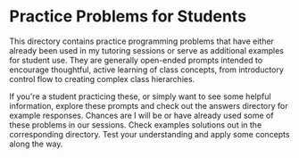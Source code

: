 # Practice Problems for Students

This directory contains practice programming problems that have either already been used in my tutoring sessions or serve as additional examples for student use. They are generally open-ended prompts intended to encourage thoughtful, active learning of class concepts, from introductory control flow to creating complex class hierarchies. 

If you're a student practicing these, or simply want to see some helpful information, explore these prompts and check out the answers directory for example responses. Chances are I will be or have already used some of these problems in our sessions. Check examples solutions out in the corresponding directory. Test your understanding and apply some concepts along the way.
